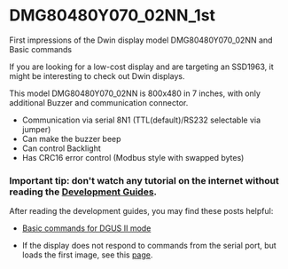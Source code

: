 # DMG80480Y070_02NN_1st
First impressions of the Dwin display model DMG80480Y070_02NN and Basic commands

If you are looking for a low-cost display and are targeting an SSD1963, it might be interesting to check out Dwin displays.

This model DMG80480Y070_02NN is 800x480 in 7 inches, with only additional Buzzer and communication connector.

- Communication via serial 8N1 (TTL(default)/RS232 selectable via jumper)
- Can make the buzzer beep
- Can control Backlight
- Has CRC16 error control (Modbus style with swapped bytes)

### Important tip: don't watch any tutorial on the internet without reading the [Development Guides](https://www.dwin-global.com/development-guide/).

After reading the development guides, you may find these posts helpful:

- [Basic commands for DGUS II mode](https://github.com/rtek1000/DMG80480Y070_02NN_1st/tree/main/Cmd#readme)

- If the display does not respond to commands from the serial port, but loads the first image, see this [page](https://github.com/rtek1000/DMG80480Y070_02NN_1st/blob/main/Kernel/Readme.md).
